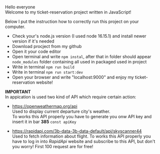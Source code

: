 Hello everyone  
Welcome to my ticket-reservation project written in JavaScript!

Below I put the instruction how to correctly run this project on your computer.

* Check your's node.js version (I used node 16.15.1) and install newer version if it's needed
* Download procject from my github
* Open it your code editor
* Open terminal and write `npm instal`, after that in folder should appear `node_modules` folder containing all used in packaged used in project
* Write in terminal `npm run build` 
* Write in terminal `npm run start:dev`
* Open your browser and write "localhost:9000" and enjoy my ticket-reservation website!

**IMPORTANT**  
In appication is used two kind of API which require certain action:
- https://openweathermap.org/api  
Used to display current departure city's weather.  
To works this API properly you have to generate you onw API key and insert it in bar **385** `const apiKey`

- https://rapidapi.com/3b-data-3b-data-default/api/skyscanner44  
Used to fetch information about flight.
To works this API properly you have to log in into *RapidApi* website and subscribe to this API, but don't you worry! First 100 request are for free!
